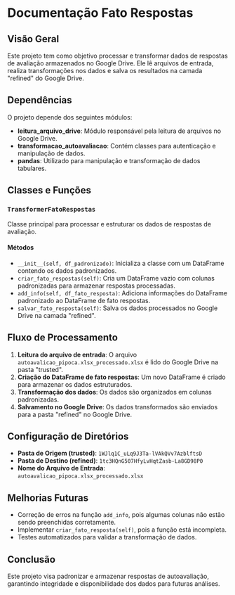 # Documentação Fato Respostas

## Visão Geral
Este projeto tem como objetivo processar e transformar dados de respostas de avaliação armazenados no Google Drive. Ele lê arquivos de entrada, realiza transformações nos dados e salva os resultados na camada "refined" do Google Drive.

## Dependências
O projeto depende dos seguintes módulos:

- **leitura_arquivo_drive**: Módulo responsável pela leitura de arquivos no Google Drive.
- **transformacao_autoavaliacao**: Contém classes para autenticação e manipulação de dados.
- **pandas**: Utilizado para manipulação e transformação de dados tabulares.

## Classes e Funções

### `TransformerFatoRespostas`
Classe principal para processar e estruturar os dados de respostas de avaliação.

#### Métodos

- `__init__(self, df_padronizado)`: Inicializa a classe com um DataFrame contendo os dados padronizados.
- `criar_fato_respostas(self)`: Cria um DataFrame vazio com colunas padronizadas para armazenar respostas processadas.
- `add_info(self, df_fato_resposta)`: Adiciona informações do DataFrame padronizado ao DataFrame de fato respostas.
- `salvar_fato_resposta(self)`: Salva os dados processados no Google Drive na camada "refined".

## Fluxo de Processamento
1. **Leitura do arquivo de entrada**: O arquivo `autoavalicao_pipoca.xlsx_processado.xlsx` é lido do Google Drive na pasta "trusted".
2. **Criação do DataFrame de fato respostas**: Um novo DataFrame é criado para armazenar os dados estruturados.
3. **Transformação dos dados**: Os dados são organizados em colunas padronizadas.
4. **Salvamento no Google Drive**: Os dados transformados são enviados para a pasta "refined" no Google Drive.

## Configuração de Diretórios

- **Pasta de Origem (trusted)**: `1WJlq1C_uLq9J3Ta-lVAkQVv7AzblftsD`
- **Pasta de Destino (refined)**: `1tc3HQnG507HfyLvHqtZasb-La8GD98P0`
- **Nome do Arquivo de Entrada**: `autoavalicao_pipoca.xlsx_processado.xlsx`

## Melhorias Futuras
- Correção de erros na função `add_info`, pois algumas colunas não estão sendo preenchidas corretamente.
- Implementar `criar_fato_resposta(self)`, pois a função está incompleta.
- Testes automatizados para validar a transformação de dados.

## Conclusão
Este projeto visa padronizar e armazenar respostas de autoavaliação, garantindo integridade e disponibilidade dos dados para futuras análises.

